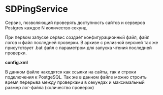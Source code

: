 # SDPingService
Сервис, позволяющий проверять доступность сайтов и серверов Postgres каждое N количество секунд

При первом запуске сервис создаёт конфигурационный файл, файл логов и файл последней проверки.
В архиве с релизной версией так же присутствует .bat файл с параметром для запуска чтения последней проверки.

**config.xml**

В данном файле находятся как ссылки на сайты, так и строки подключения к PostgeSQL.
Так же в данном файле можно строить время перерыва между проверками в секундах и максимальный размер лог-файла (количество проверок)

